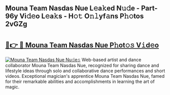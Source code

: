 ## Mouna Team Nasdas Nue L𝚎a𝚔ed N𝚞𝚍e - Part-96y Vi𝚍𝚎o L𝚎a𝚔s - H𝚘𝚝 O𝚗𝚕yf𝚊ns P𝚑𝚘tos 2vGZg

# <h2><a href="http://kf8o9lm.oniu.top/?m=Mouna+Team+Nasdas+Nue">🔗👉 🔴 Mouna Team Nasdas Nue P𝚑ot𝚘𝚜 V𝚒d𝚎o</a></h2>

[![Mouna Team Nasdas Nue Nu𝚍e𝚜](https://i.imgur.com/0qMVB7G.gif)](http://kf8o9lm.oniu.top/?m=Mouna+Team+Nasdas+Nue)
Web-based artist and dance collaborator Mouna Team Nasdas Nue, recognized for sharing dance and lifestyle ideas through solo and collaborative dance performances and short videos. Exceptional magician's apprentice Mouna Team Nasdas Nue, famed for their remarkable abilities and accomplishments in learning the art of magic.  
